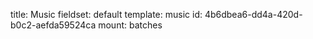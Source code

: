 title: Music
fieldset: default
template: music
id: 4b6dbea6-dd4a-420d-b0c2-aefda59524ca
mount: batches
